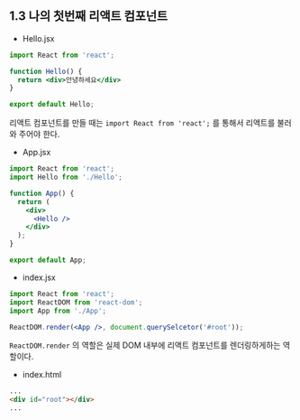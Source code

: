 ## 1.3 나의 첫번째 리액트 컴포넌트

- Hello.jsx

```jsx
import React from 'react';

function Hello() {
  return <div>안녕하세요</div>
}

export default Hello;
```

리액트 컴포넌트를 만들 때는 `import React from 'react';` 를 통해서 리액트를 불러와 주어야 한다.



- App.jsx

```jsx
import React from 'react';
import Hello from './Hello';

function App() {
  return (
    <div>
      <Hello />
    </div>
  );
}

export default App;
```



- index.jsx

```jsx
import React from 'react';
import ReactDOM from 'react-dom';
import App from './App';

ReactDOM.render(<App />, document.querySelcetor('#root'));
```

`ReactDOM.render` 의 역할은 실제 DOM 내부에 리액트 컴포넌트를 렌더링하게하는 역할이다.



- index.html

```html
...
<div id="root"></div>
...
```

